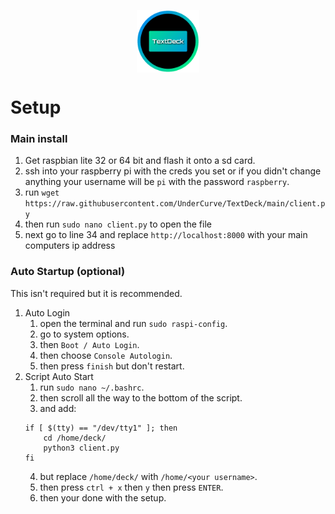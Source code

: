 <p align="center"><img src="https://raw.githubusercontent.com/UnderCurve/TextDeck/main/logo.png" height="100" align="center"></p>

 # Setup

### Main install
 1. Get raspbian lite 32 or 64 bit and flash it onto a sd card.
 2. ssh into your raspberry pi with the creds you set or if you didn't change anything your username will be `pi` with the password `raspberry`.
 3. run `wget https://raw.githubusercontent.com/UnderCurve/TextDeck/main/client.py`
 4. then run `sudo nano client.py` to open the file
 5. next go to line 34 and replace `http://localhost:8000` with your main computers ip address
### Auto Startup (optional)
This isn't required but it is recommended.
 1. Auto Login
	 1. open the terminal and run `sudo raspi-config`.
	 2. go to system options.
	 3. then `Boot / Auto Login`.
	 4. then choose `Console Autologin`.
	 5. then press `finish` but don't restart.
2. Script Auto Start
    1. run `sudo nano ~/.bashrc`.
    2. then scroll all the way to the bottom of the script.
    3. and add:
	```
	if [ $(tty) == "/dev/tty1" ]; then
	    cd /home/deck/
	    python3 client.py
	fi
    ```
    4. but replace `/home/deck/` with `/home/<your username>`.
    5. then press `ctrl + x` then `y` then press `ENTER`.
    6. then your done with the setup.
